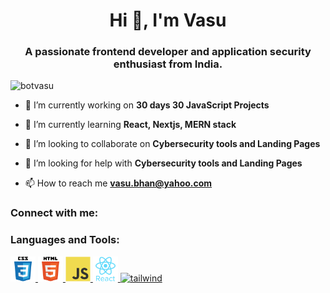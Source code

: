 <h1 align="center">Hi 👋, I'm Vasu</h1>
<h3 align="center">A passionate frontend developer and application security enthusiast from India.</h3>

<p align="left"> <img src="https://komarev.com/ghpvc/?username=botvasu&label=Profile%20views&color=0e75b6&style=flat" alt="botvasu" /> </p>

- 🔭 I’m currently working on **30 days 30 JavaScript Projects**

- 🌱 I’m currently learning **React, Nextjs, MERN stack**

- 👯 I’m looking to collaborate on **Cybersecurity tools and Landing Pages**

- 🤝 I’m looking for help with **Cybersecurity tools and Landing Pages**

- 📫 How to reach me **vasu.bhan@yahoo.com**

<h3 align="left">Connect with me:</h3>
<p align="left">
</p>

<h3 align="left">Languages and Tools:</h3>
<p align="left"> <a href="https://www.w3schools.com/css/" target="_blank" rel="noreferrer"> <img src="https://raw.githubusercontent.com/devicons/devicon/master/icons/css3/css3-original-wordmark.svg" alt="css3" width="40" height="40"/> </a> <a href="https://www.w3.org/html/" target="_blank" rel="noreferrer"> <img src="https://raw.githubusercontent.com/devicons/devicon/master/icons/html5/html5-original-wordmark.svg" alt="html5" width="40" height="40"/> </a> <a href="https://developer.mozilla.org/en-US/docs/Web/JavaScript" target="_blank" rel="noreferrer"> <img src="https://raw.githubusercontent.com/devicons/devicon/master/icons/javascript/javascript-original.svg" alt="javascript" width="40" height="40"/> </a> <a href="https://reactjs.org/" target="_blank" rel="noreferrer"> <img src="https://raw.githubusercontent.com/devicons/devicon/master/icons/react/react-original-wordmark.svg" alt="react" width="40" height="40"/> </a> <a href="https://tailwindcss.com/" target="_blank" rel="noreferrer"> <img src="https://www.vectorlogo.zone/logos/tailwindcss/tailwindcss-icon.svg" alt="tailwind" width="40" height="40"/> </a> </p>
